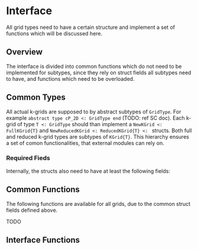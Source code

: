 # Interface

All grid types need to have a certain structure and implement a set of functions which will be discussed here.

## Overview

The interface is divided into common functions which do not need to be implemented for subtypes, since they rely on struct fields all subtypes need to have, and functions which need to be overloaded.

## Common Types

All actual k-grids are supposed to by abstract subtypes of `GridType`. 
For example `abstract type cP_2D <: GridType end` (TODO: ref SC doc). 
Each k-grid of type `T <: GridType` should than implement a `NewKGrid <: FullKGrid{T}` and `NewReducedKGrid <: ReducedKGrid{T} <: ` structs.
Both full and reduced k-grid types are subtypes of `KGrid{T}`.
This hierarchy ensures a set of comon functionalities, that external modules can rely on. 

### Required Fieds
Internally, the structs also need to have at least the following fields:


## Common Functions
The following functions are available for all grids, due to the common struct fields defined above.

TODO

## Interface Functions
